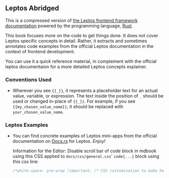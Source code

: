 <h2>Leptos Abridged</h2>

This is a compressed version of [the Leptos frontend framework documentation](https://leptos-rs.github.io/leptos/) powered by the programming language, [Rust](https:///www.rust-lang.org/learn).

This book focuses more on the code to get things done. It does not cover Leptos specific concepts in detail. Rather, it extracts and sometimes annotates code examples from the official Leptos documentation in the context of frontend development.

You can use it a quick reference material, in complement with the official leptos documentaion for a more detailed Leptos concepts explainer.

### Conventions Used

- Wherever you see `{{_}}`, it represents a placeholder text for an actual value, variable, or expression. The text inside the position of `_` should be used or changed in-place of `{{_}}`.
  For example, if you see `{{my_chosen_value_name}}`, it should be replaced with `your_chosen_value_name`.

### Leptos Examples

- You can find concrete examples of Leptos mini-apps from the official documentation on [Docs.rs](https://docs.rs/leptos/latest/leptos/#learning-by-example) for Leptos.
  _Enjoy!_

  Information for the Editor: Disable scroll bar of code block in mdbook using this CSS applied to `docs/css/general.css`' `code{...}` block using this css line:

  ```css
  /*white-space: pre-wrap !important; /* CSS customization to make horizontal scroll bars in code view blocks invisible */
  ```
